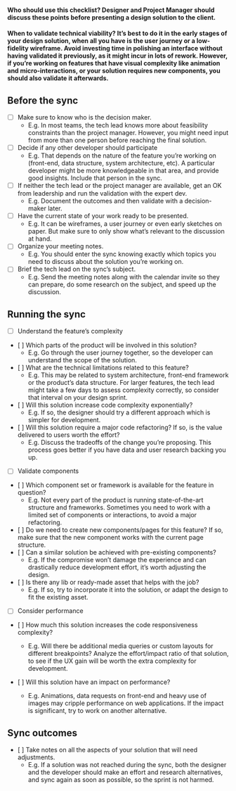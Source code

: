 #### **Who should use this checklist?** Designer and Project Manager should discuss these points before presenting a design solution to the client.

#### **When to validate technical viability?** It’s best to do it in the early stages of your design solution, when all you have is the user journey or a low-fidelity wireframe. Avoid investing time in polishing an interface without having validated it previously, as it might incur in lots of rework. However, if you’re working on features that have visual complexity like animation and micro-interactions, or your solution requires new components, you should also validate it afterwards.

## Before the sync
* [ ] Make sure to know who is the decision maker. 
    * E.g. In most teams, the tech lead knows more about feasibility constraints than the project manager. However, you might need input from more than one person before reaching the final solution.
* [ ] Decide if any other developer should participate
    * E.g. That depends on the nature of the feature you’re working on (front-end, data structure, system architecture, etc). A particular developer might be more knowledgeable in that area, and provide good insights. Include that person in the sync. 
* [ ] If neither the tech lead or the project manager are available, get an OK from leadership and run the validation with the expert dev. 
    * E.g. Document the outcomes and then validate with a decision-maker later. 
* [ ] Have the current state of your work ready to be presented.
    * E.g. It can be wireframes, a user journey or even early sketches on paper. But make sure to only show what’s relevant to the discussion at hand.
* [ ] Organize your meeting notes.
    * E.g. You should enter the sync knowing exactly which topics you need to discuss about the solution you’re working on.
* [ ] Brief the tech lead on the sync’s subject.
    * E.g. Send the meeting notes along with the calendar invite so they can prepare, do some research on the subject, and speed up the discussion.

## Running the sync
* [ ] Understand the feature’s complexity
*    [ ] Which parts of the product will be involved in this solution?
      * E.g. Go through the user journey together, so the developer can understand the scope of the solution.
*    [ ] What are the technical limitations related to this feature?
      * E.g. This may be related to system architecture, front-end framework or the product’s data structure. For larger features, the tech lead might take a few days to assess complexity correctly, so consider that interval on your design sprint.  
*    [ ] Will this solution increase code complexity exponentially?
      * E.g. If so, the designer should try a different approach which is simpler for development.
*    [ ] Will this solution require a major code refactoring? If so, is the value delivered to users worth the effort?
      * E.g. Discuss the tradeoffs of the change you’re proposing. This process goes better if you have data and user research backing you up.

* [ ] Validate components
*    [ ] Which component set or framework is available for the feature in question?
      * E.g. Not every part of the product is running state-of-the-art structure and frameworks. Sometimes you need to work with a limited set of components or interactions, to avoid a major refactoring.
*    [ ] Do we need to create new components/pages for this feature? 
If so, make sure that the new component works with the current page structure.
*    [ ] Can a similar solution be achieved with pre-existing components?
      * E.g. If the compromise won’t damage the experience and can drastically reduce development effort, it’s worth adjusting the design. 
*    [ ] Is there any lib or ready-made asset that helps with the job?
      * E.g. If so, try to incorporate it into the solution, or adapt the design to fit the existing asset.

* [ ] Consider performance
*    [ ] How much this solution increases the code responsiveness complexity?
      * E.g. Will there be additional media queries or custom layouts for different breakpoints? Analyze the effort/impact ratio of that solution, to see if the UX gain will be worth the extra complexity for development. 

*    [ ] Will this solution have an impact on performance?
      * E.g. Animations, data requests on front-end and heavy use of images may cripple performance on web applications. If the impact is significant, try to work on another alternative. 

## Sync outcomes
*    [ ] Take notes on all the aspects of your solution that will need adjustments. 
      * E.g. If a solution was not reached during the sync, both the designer and the developer should make an effort and research alternatives, and sync again as soon as possible, so the sprint is not harmed.
